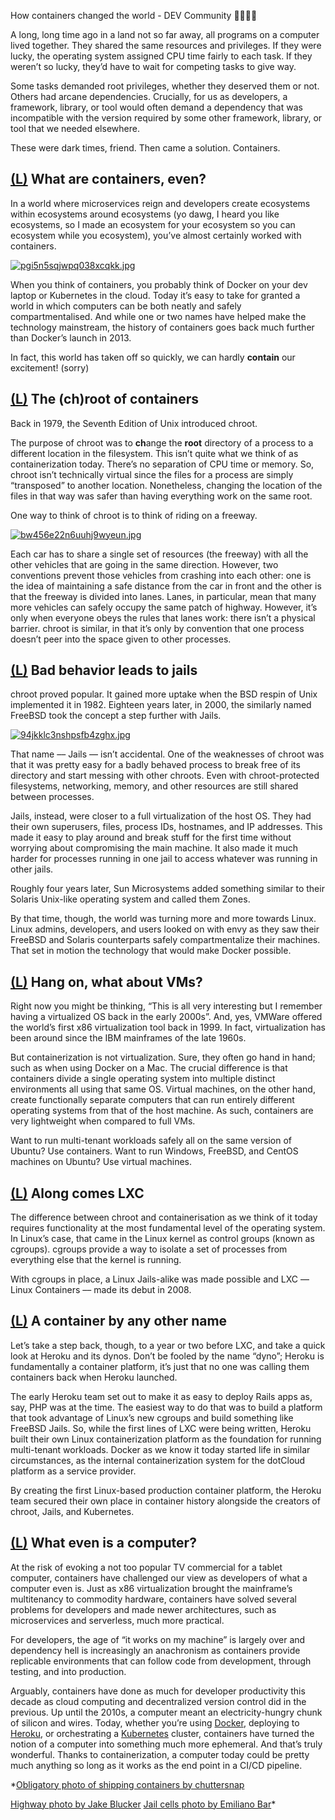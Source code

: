 How containers changed the world - DEV Community 👩‍💻👨‍💻

A long, long time ago in a land not so far away, all programs on a computer lived together. They shared the same resources and privileges. If they were lucky, the operating system assigned CPU time fairly to each task. If they weren’t so lucky, they’d have to wait for competing tasks to give way.

Some tasks demanded root privileges, whether they deserved them or not. Others had arcane dependencies. Crucially, for us as developers, a framework, library, or tool would often demand a dependency that was incompatible with the version required by some other framework, library, or tool that we needed elsewhere.

These were dark times, friend.
Then came a solution. Containers.

##   [(L)](https://dev.to/heroku/how-containers-changed-the-world-1jip?utm_source=Iterable&utm_medium=email&utm_campaign=the_overflow_newsletter&utm_content=02-03-20#what-are-containers-even) What are containers, even?

In a world where microservices reign and developers create ecosystems within ecosystems around ecosystems (yo dawg, I heard you like ecosystems, so I made an ecosystem for your ecosystem so you can ecosystem while you ecosystem), you’ve almost certainly worked with containers.

[![pgi5n5sqjwpq038xcqkk.jpg](../_resources/0e81e66c2f20822567442a77922107f8.jpg)](https://res.cloudinary.com/practicaldev/image/fetch/s--m5Zb87Cr--/c_limit%2Cf_auto%2Cfl_progressive%2Cq_auto%2Cw_880/https://thepracticaldev.s3.amazonaws.com/i/pgi5n5sqjwpq038xcqkk.jpg)

When you think of containers, you probably think of Docker on your dev laptop or Kubernetes in the cloud. Today it’s easy to take for granted a world in which computers can be both neatly and safely compartmentalised. And while one or two names have helped make the technology mainstream, the history of containers goes back much further than Docker’s launch in 2013.

In fact, this world has taken off so quickly, we can hardly **contain** our excitement! (sorry)

##   [(L)](https://dev.to/heroku/how-containers-changed-the-world-1jip?utm_source=Iterable&utm_medium=email&utm_campaign=the_overflow_newsletter&utm_content=02-03-20#the-chroot-of-containers) The (ch)root of containers

Back in 1979, the Seventh Edition of Unix introduced chroot.

The purpose of chroot was to **ch**ange the **root** directory of a process to a different location in the filesystem. This isn’t quite what we think of as containerization today. There’s no separation of CPU time or memory. So, chroot isn’t technically virtual since the files for a process are simply “transposed” to another location. Nonetheless, changing the location of the files in that way was safer than having everything work on the same root.

One way to think of chroot is to think of riding on a freeway.

[![bw456e22n6uuhj9wyeun.jpg](../_resources/fe5d54c5c7c2fbbaf764f213cd72bc8f.jpg)](https://res.cloudinary.com/practicaldev/image/fetch/s--ZLvLmAcx--/c_limit%2Cf_auto%2Cfl_progressive%2Cq_auto%2Cw_880/https://thepracticaldev.s3.amazonaws.com/i/bw456e22n6uuhj9wyeun.jpg)

Each car has to share a single set of resources (the freeway) with all the other vehicles that are going in the same direction. However, two conventions prevent those vehicles from crashing into each other: one is the idea of maintaining a safe distance from the car in front and the other is that the freeway is divided into lanes. Lanes, in particular, mean that many more vehicles can safely occupy the same patch of highway. However, it’s only when everyone obeys the rules that lanes work: there isn’t a physical barrier. chroot is similar, in that it’s only by convention that one process doesn’t peer into the space given to other processes.

##   [(L)](https://dev.to/heroku/how-containers-changed-the-world-1jip?utm_source=Iterable&utm_medium=email&utm_campaign=the_overflow_newsletter&utm_content=02-03-20#bad-behavior-leads-to-jails) Bad behavior leads to jails

chroot proved popular. It gained more uptake when the BSD respin of Unix implemented it in 1982. Eighteen years later, in 2000, the similarly named FreeBSD took the concept a step further with Jails.

[![94jkklc3nshpsfb4zghx.jpg](../_resources/122ea2841a977ae3e167c04528f24793.jpg)](https://res.cloudinary.com/practicaldev/image/fetch/s--yxU-VlCM--/c_limit%2Cf_auto%2Cfl_progressive%2Cq_auto%2Cw_880/https://thepracticaldev.s3.amazonaws.com/i/94jkklc3nshpsfb4zghx.jpg)

That name –– Jails –– isn’t accidental. One of the weaknesses of chroot was that it was pretty easy for a badly behaved process to break free of its directory and start messing with other chroots. Even with chroot-protected filesystems, networking, memory, and other resources are still shared between processes.

Jails, instead, were closer to a full virtualization of the host OS. They had their own superusers, files, process IDs, hostnames, and IP addresses. This made it easy to play around and break stuff for the first time without worrying about compromising the main machine. It also made it much harder for processes running in one jail to access whatever was running in other jails.

Roughly four years later, Sun Microsystems added something similar to their Solaris Unix-like operating system and called them Zones.

By that time, though, the world was turning more and more towards Linux. Linux admins, developers, and users looked on with envy as they saw their FreeBSD and Solaris counterparts safely compartmentalize their machines. That set in motion the technology that would make Docker possible.

##   [(L)](https://dev.to/heroku/how-containers-changed-the-world-1jip?utm_source=Iterable&utm_medium=email&utm_campaign=the_overflow_newsletter&utm_content=02-03-20#hang-on-what-about-vms) Hang on, what about VMs?

Right now you might be thinking, “This is all very interesting but I remember having a virtualized OS back in the early 2000s”. And, yes, VMWare offered the world’s first x86 virtualization tool back in 1999. In fact, virtualization has been around since the IBM mainframes of the late 1960s.

But containerization is not virtualization. Sure, they often go hand in hand; such as when using Docker on a Mac. The crucial difference is that containers divide a single operating system into multiple distinct environments all using that same OS. Virtual machines, on the other hand, create functionally separate computers that can run entirely different operating systems from that of the host machine. As such, containers are very lightweight when compared to full VMs.

Want to run multi-tenant workloads safely all on the same version of Ubuntu? Use containers. Want to run Windows, FreeBSD, and CentOS machines on Ubuntu? Use virtual machines.

##   [(L)](https://dev.to/heroku/how-containers-changed-the-world-1jip?utm_source=Iterable&utm_medium=email&utm_campaign=the_overflow_newsletter&utm_content=02-03-20#along-comes-lxc) Along comes LXC

The difference between chroot and containerisation as we think of it today requires functionality at the most fundamental level of the operating system. In Linux’s case, that came in the Linux kernel as control groups (known as cgroups). cgroups provide a way to isolate a set of processes from everything else that the kernel is running.

With cgroups in place, a Linux Jails-alike was made possible and LXC –– Linux Containers –– made its debut in 2008.

##   [(L)](https://dev.to/heroku/how-containers-changed-the-world-1jip?utm_source=Iterable&utm_medium=email&utm_campaign=the_overflow_newsletter&utm_content=02-03-20#a-container-by-any-other-name) A container by any other name

Let’s take a step back, though, to a year or two before LXC, and take a quick look at Heroku and its dynos. Don’t be fooled by the name “dyno”; Heroku is fundamentally a container platform, it’s just that no one was calling them containers back when Heroku launched.

The early Heroku team set out to make it as easy to deploy Rails apps as, say, PHP was at the time. The easiest way to do that was to build a platform that took advantage of Linux’s new cgroups and build something like FreeBSD Jails. So, while the first lines of LXC were being written, Heroku built their own Linux containerization platform as the foundation for running multi-tenant workloads. Docker as we know it today started life in similar circumstances, as the internal containerization system for the dotCloud platform as a service provider.

By creating the first Linux-based production container platform, the Heroku team secured their own place in container history alongside the creators of chroot, Jails, and Kubernetes.

##   [(L)](https://dev.to/heroku/how-containers-changed-the-world-1jip?utm_source=Iterable&utm_medium=email&utm_campaign=the_overflow_newsletter&utm_content=02-03-20#what-even-is-a-computer) What even is a computer?

At the risk of evoking a not too popular TV commercial for a tablet computer, containers have challenged our view as developers of what a computer even is. Just as x86 virtualization brought the mainframe’s multitenancy to commodity hardware, containers have solved several problems for developers and made newer architectures, such as microservices and serverless, much more practical.

For developers, the age of “it works on my machine” is largely over and dependency hell is increasingly an anachronism as containers provide replicable environments that can follow code from development, through testing, and into production.

Arguably, containers have done as much for developer productivity this decade as cloud computing and decentralized version control did in the previous. Up until the 2010s, a computer meant an electricity-hungry chunk of silicon and wires. Today, whether you’re using [Docker](https://www.docker.com/), deploying to [Heroku](https://www.heroku.com/), or orchestrating a [Kubernetes](https://kubernetes.io/docs/concepts/) cluster, containers have turned the notion of a computer into something much more ephemeral. And that’s truly wonderful. Thanks to containerization, a computer today could be pretty much anything so long as it works as the end point in a CI/CD pipeline.

*[Obligatory photo of shipping containers by chuttersnap](https://unsplash.com/@chuttersnap)

[Highway photo by Jake Blucker](https://unsplash.com/@jakeblucker)
[Jail cells photo by Emiliano Bar](https://unsplash.com/@emilianobar)*